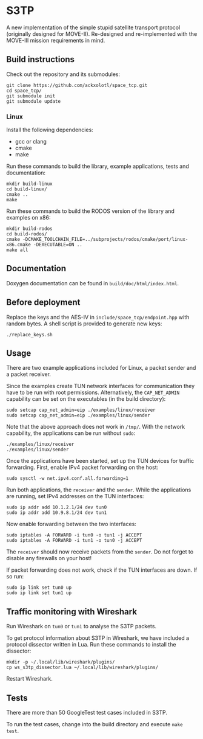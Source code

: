 # S3TP

A new implementation of the simple stupid satellite transport protocol
(originally designed for MOVE-II). Re-designed and re-implemented with the
MOVE-III mission requirements in mind.

## Build instructions

Check out the repository and its submodules:

```
git clone https://github.com/ackxolotl/space_tcp.git
cd space_tcp/
git submodule init
git submodule update
```

### Linux

Install the following dependencies:

* gcc or clang
* cmake
* make

Run these commands to build the library, example applications, tests and
documentation:

```
mkdir build-linux
cd build-linux/
cmake ..
make
```

Run these commands to build the RODOS version of the library and examples on
x86:

```
mkdir build-rodos
cd build-rodos/
cmake -DCMAKE_TOOLCHAIN_FILE=../subprojects/rodos/cmake/port/linux-x86.cmake -DEXECUTABLE=ON ..
make all
```

## Documentation

Doxygen documentation can be found in `build/doc/html/index.html`.

## Before deployment

Replace the keys and the AES-IV in `include/space_tcp/endpoint.hpp` with random
bytes. A shell script is provided to generate new keys:

```
./replace_keys.sh
```

## Usage

There are two example applications included for Linux, a packet sender and a
packet receiver.

Since the examples create TUN network interfaces for communication they have to
be run with root permissions. Alternatively, the `CAP_NET_ADMIN` capability can
be set on the executables (in the build directory):

```
sudo setcap cap_net_admin=eip ./examples/linux/receiver
sudo setcap cap_net_admin=eip ./examples/linux/sender
```

Note that the above approach does not work in `/tmp/`.  With the network
capability, the applications can be run without `sudo`:

```
./examples/linux/receiver
./examples/linux/sender
```

Once the applications have been started, set up the TUN devices for traffic
forwarding. First, enable IPv4 packet forwarding on the host:

```
sudo sysctl -w net.ipv4.conf.all.forwarding=1
```

Run both applications, the `receiver` and the `sender`. While the applications
are running, set IPv4 addresses on the TUN interfaces:

```
sudo ip addr add 10.1.2.1/24 dev tun0
sudo ip addr add 10.9.8.1/24 dev tun1
```

Now enable forwarding between the two interfaces:

```
sudo iptables -A FORWARD -i tun0 -o tun1 -j ACCEPT
sudo iptables -A FORWARD -i tun1 -o tun0 -j ACCEPT
```

The `receiver` should now receive packets from the `sender`. Do not forget to
disable any firewalls on your host!

If packet forwarding does not work, check if the TUN interfaces are down. If so
run:

```
sudo ip link set tun0 up
sudo ip link set tun1 up
```

## Traffic monitoring with Wireshark

Run Wireshark on `tun0` or `tun1` to analyse the S3TP packets.

To get protocol information about S3TP in Wireshark, we have included a protocol
dissector written in Lua. Run these commands to install the dissector:

```
mkdir -p ~/.local/lib/wireshark/plugins/
cp ws_s3tp_dissector.lua ~/.local/lib/wireshark/plugins/
```

Restart Wireshark.

## Tests

There are more than 50 GoogleTest test cases included in S3TP.

To run the test cases, change into the build directory and execute `make test`.


